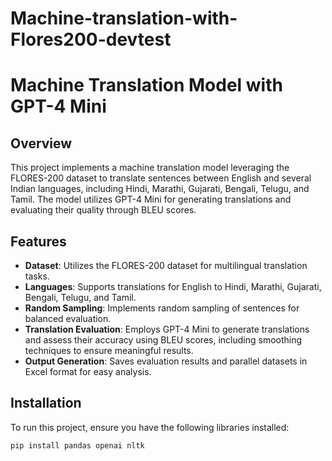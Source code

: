 # Machine-translation-with-Flores200-devtest
# Machine Translation Model with GPT-4 Mini

## Overview
This project implements a machine translation model leveraging the FLORES-200 dataset to translate sentences between English and several Indian languages, including Hindi, Marathi, Gujarati, Bengali, Telugu, and Tamil. The model utilizes GPT-4 Mini for generating translations and evaluating their quality through BLEU scores.

## Features
- **Dataset**: Utilizes the FLORES-200 dataset for multilingual translation tasks.
- **Languages**: Supports translations for English to Hindi, Marathi, Gujarati, Bengali, Telugu, and Tamil.
- **Random Sampling**: Implements random sampling of sentences for balanced evaluation.
- **Translation Evaluation**: Employs GPT-4 Mini to generate translations and assess their accuracy using BLEU scores, including smoothing techniques to ensure meaningful results.
- **Output Generation**: Saves evaluation results and parallel datasets in Excel format for easy analysis.

## Installation
To run this project, ensure you have the following libraries installed:
```bash
pip install pandas openai nltk
```
